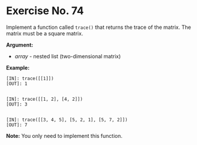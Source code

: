 # Exercise No. 74


Implement a function called `trace()` that returns the trace of the matrix. The matrix must be a square matrix.


**Argument:**

-   *array* - nested list (two-dimensional matrix)


**Example:**


    [IN]: trace([[1]])
    [OUT]: 1


    [IN]: trace([[1, 2], [4, 2]])
    [OUT]: 3


    [IN]: trace([[3, 4, 5], [5, 2, 1], [5, 7, 2]])
    [OUT]: 7


**Note:** You only need to implement this function.